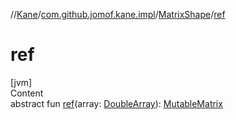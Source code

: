 //[Kane](../../index.md)/[com.github.jomof.kane.impl](../index.md)/[MatrixShape](index.md)/[ref](ref.md)



# ref  
[jvm]  
Content  
abstract fun [ref](ref.md)(array: [DoubleArray](https://kotlinlang.org/api/latest/jvm/stdlib/kotlin/-double-array/index.html)): [MutableMatrix](../-mutable-matrix/index.md)  



